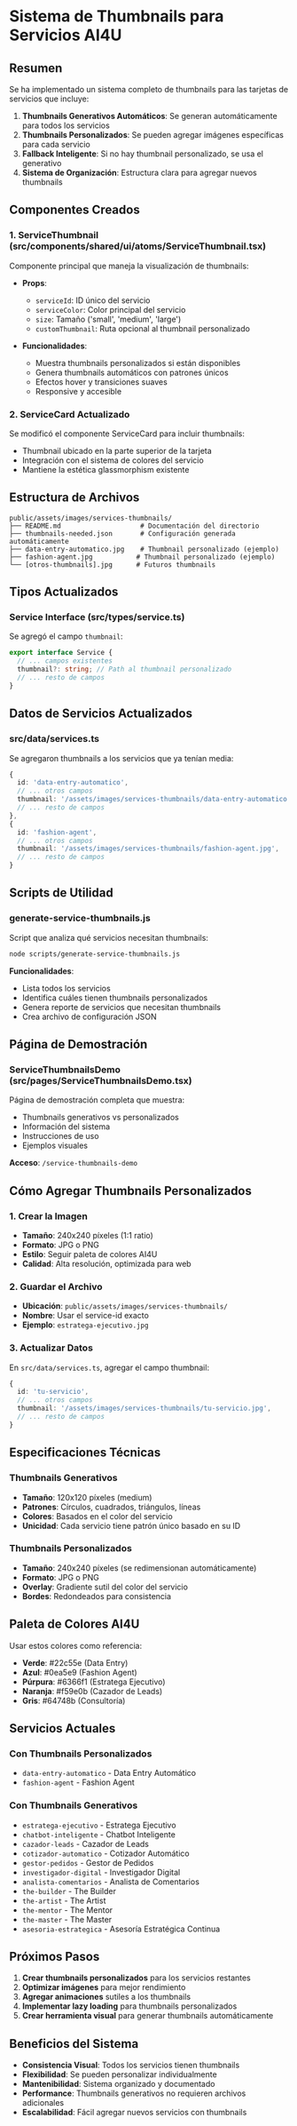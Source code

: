# Sistema de Thumbnails para Servicios AI4U

## Resumen

Se ha implementado un sistema completo de thumbnails para las tarjetas de servicios que incluye:

1. **Thumbnails Generativos Automáticos**: Se generan automáticamente para todos los servicios
2. **Thumbnails Personalizados**: Se pueden agregar imágenes específicas para cada servicio
3. **Fallback Inteligente**: Si no hay thumbnail personalizado, se usa el generativo
4. **Sistema de Organización**: Estructura clara para agregar nuevos thumbnails

## Componentes Creados

### 1. ServiceThumbnail (src/components/shared/ui/atoms/ServiceThumbnail.tsx)

Componente principal que maneja la visualización de thumbnails:

- **Props**:
  - `serviceId`: ID único del servicio
  - `serviceColor`: Color principal del servicio
  - `size`: Tamaño ('small', 'medium', 'large')
  - `customThumbnail`: Ruta opcional al thumbnail personalizado

- **Funcionalidades**:
  - Muestra thumbnails personalizados si están disponibles
  - Genera thumbnails automáticos con patrones únicos
  - Efectos hover y transiciones suaves
  - Responsive y accesible

### 2. ServiceCard Actualizado

Se modificó el componente ServiceCard para incluir thumbnails:

- Thumbnail ubicado en la parte superior de la tarjeta
- Integración con el sistema de colores del servicio
- Mantiene la estética glassmorphism existente

## Estructura de Archivos

```
public/assets/images/services-thumbnails/
├── README.md                    # Documentación del directorio
├── thumbnails-needed.json       # Configuración generada automáticamente
├── data-entry-automatico.jpg    # Thumbnail personalizado (ejemplo)
├── fashion-agent.jpg           # Thumbnail personalizado (ejemplo)
└── [otros-thumbnails].jpg      # Futuros thumbnails
```

## Tipos Actualizados

### Service Interface (src/types/service.ts)

Se agregó el campo `thumbnail`:

```typescript
export interface Service {
  // ... campos existentes
  thumbnail?: string; // Path al thumbnail personalizado
  // ... resto de campos
}
```

## Datos de Servicios Actualizados

### src/data/services.ts

Se agregaron thumbnails a los servicios que ya tenían media:

```typescript
{
  id: 'data-entry-automatico',
  // ... otros campos
  thumbnail: '/assets/images/services-thumbnails/data-entry-automatico.jpg',
  // ... resto de campos
},
{
  id: 'fashion-agent',
  // ... otros campos
  thumbnail: '/assets/images/services-thumbnails/fashion-agent.jpg',
  // ... resto de campos
}
```

## Scripts de Utilidad

### generate-service-thumbnails.js

Script que analiza qué servicios necesitan thumbnails:

```bash
node scripts/generate-service-thumbnails.js
```

**Funcionalidades**:
- Lista todos los servicios
- Identifica cuáles tienen thumbnails personalizados
- Genera reporte de servicios que necesitan thumbnails
- Crea archivo de configuración JSON

## Página de Demostración

### ServiceThumbnailsDemo (src/pages/ServiceThumbnailsDemo.tsx)

Página de demostración completa que muestra:

- Thumbnails generativos vs personalizados
- Información del sistema
- Instrucciones de uso
- Ejemplos visuales

**Acceso**: `/service-thumbnails-demo`

## Cómo Agregar Thumbnails Personalizados

### 1. Crear la Imagen
- **Tamaño**: 240x240 píxeles (1:1 ratio)
- **Formato**: JPG o PNG
- **Estilo**: Seguir paleta de colores AI4U
- **Calidad**: Alta resolución, optimizada para web

### 2. Guardar el Archivo
- **Ubicación**: `public/assets/images/services-thumbnails/`
- **Nombre**: Usar el service-id exacto
- **Ejemplo**: `estratega-ejecutivo.jpg`

### 3. Actualizar Datos
En `src/data/services.ts`, agregar el campo thumbnail:

```typescript
{
  id: 'tu-servicio',
  // ... otros campos
  thumbnail: '/assets/images/services-thumbnails/tu-servicio.jpg',
  // ... resto de campos
}
```

## Especificaciones Técnicas

### Thumbnails Generativos
- **Tamaño**: 120x120 píxeles (medium)
- **Patrones**: Círculos, cuadrados, triángulos, líneas
- **Colores**: Basados en el color del servicio
- **Unicidad**: Cada servicio tiene patrón único basado en su ID

### Thumbnails Personalizados
- **Tamaño**: 240x240 píxeles (se redimensionan automáticamente)
- **Formato**: JPG o PNG
- **Overlay**: Gradiente sutil del color del servicio
- **Bordes**: Redondeados para consistencia

## Paleta de Colores AI4U

Usar estos colores como referencia:

- **Verde**: #22c55e (Data Entry)
- **Azul**: #0ea5e9 (Fashion Agent)
- **Púrpura**: #6366f1 (Estratega Ejecutivo)
- **Naranja**: #f59e0b (Cazador de Leads)
- **Gris**: #64748b (Consultoría)

## Servicios Actuales

### Con Thumbnails Personalizados
- `data-entry-automatico` - Data Entry Automático
- `fashion-agent` - Fashion Agent

### Con Thumbnails Generativos
- `estratega-ejecutivo` - Estratega Ejecutivo
- `chatbot-inteligente` - Chatbot Inteligente
- `cazador-leads` - Cazador de Leads
- `cotizador-automatico` - Cotizador Automático
- `gestor-pedidos` - Gestor de Pedidos
- `investigador-digital` - Investigador Digital
- `analista-comentarios` - Analista de Comentarios
- `the-builder` - The Builder
- `the-artist` - The Artist
- `the-mentor` - The Mentor
- `the-master` - The Master
- `asesoria-estrategica` - Asesoría Estratégica Continua

## Próximos Pasos

1. **Crear thumbnails personalizados** para los servicios restantes
2. **Optimizar imágenes** para mejor rendimiento
3. **Agregar animaciones** sutiles a los thumbnails
4. **Implementar lazy loading** para thumbnails personalizados
5. **Crear herramienta visual** para generar thumbnails automáticamente

## Beneficios del Sistema

- **Consistencia Visual**: Todos los servicios tienen thumbnails
- **Flexibilidad**: Se pueden personalizar individualmente
- **Mantenibilidad**: Sistema organizado y documentado
- **Performance**: Thumbnails generativos no requieren archivos adicionales
- **Escalabilidad**: Fácil agregar nuevos servicios con thumbnails
